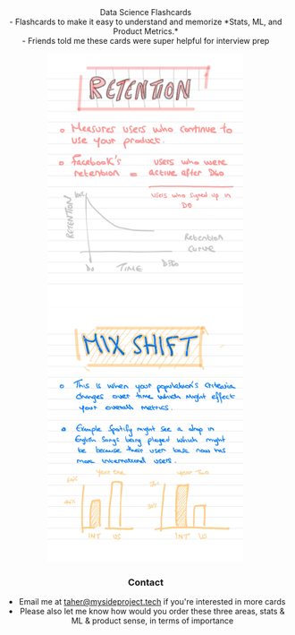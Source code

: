 <center>Data Science Flashcards </cetner>

<center>- Flashcards to make it easy to understand and memorize *Stats, ML, and Product Metrics.*  </cetner>
<center>- Friends told me these cards were super helpful for interview prep </cetner>

<p float="left">
<img src="flashcards-2.jpg" width="350">
<img src="flashcards-3.jpg" width="350">
</p>

### Contact 
- Email me at taher@mysideproject.tech if you're interested in more cards
- Please also let me know how would you order these three areas, stats & ML & product sense, in terms of importance 
